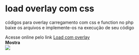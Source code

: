# load overlay com css
códigos para overlay carregamento com css e function no php
<br>
baixe os arquivos e implemente-os na execução de seu código<br>


Acesse online pelo link <a href="https://cursos.nastand.com/overlay/" target="_BLank">Load com overlay</a>
<br>
<b>Mostra</b> <br>
<img src="https://cursos.nastand.com/overlay/img/mostra1.jpg" />
